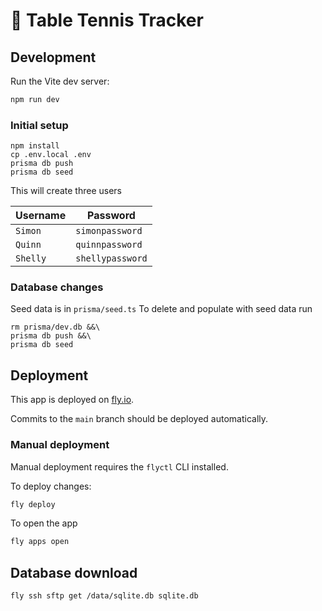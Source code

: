 # 🏓 Table Tennis Tracker

## Development

Run the Vite dev server:

```sh
npm run dev
```

### Initial setup

```
npm install
cp .env.local .env
prisma db push
prisma db seed
```

This will create three users

| Username | Password         |
| -------- | ---------------- |
| `Simon`  | `simonpassword`  |
| `Quinn`  | `quinnpassword`  |
| `Shelly` | `shellypassword` |

### Database changes

Seed data is in `prisma/seed.ts` To delete and populate with seed data run

```
rm prisma/dev.db &&\
prisma db push &&\
prisma db seed
```

## Deployment

This app is deployed on [fly.io](https://fly.io).

Commits to the `main` branch should be deployed automatically.

### Manual deployment

Manual deployment requires the `flyctl` CLI installed.

To deploy changes:

```sh
fly deploy
```

To open the app

```sh
fly apps open
```

## Database download

```
fly ssh sftp get /data/sqlite.db sqlite.db
```
